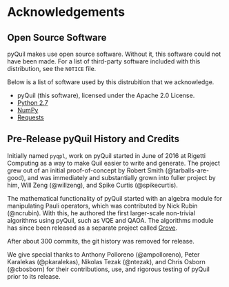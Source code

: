 # Acknowledgements

## Open Source Software

pyQuil makes use open source software. Without it, this software could
not have been made. For a list of third-party software included with
this distribution, see the `NOTICE` file.

Below is a list of software used by this distrubition that we
acknowledge.

* pyQuil (this software), licensed under the Apache 2.0 License.
* [Python 2.7](https://www.python.org/)
* [NumPy](http://www.numpy.org/)
* [Requests](http://docs.python-requests.org/en/master/)

## Pre-Release pyQuil History and Credits

Initially named `pyqpl`, work on pyQuil started in June of 2016 at Rigetti Computing as a way to
make Quil easier to write and generate. The project grew out of an initial proof-of-concept by
Robert Smith (@tarballs-are-good), and was immediately and substantially grown into fuller project
by him, Will Zeng (@willzeng), and Spike Curtis (@spikecurtis).

The mathematical functionality of pyQuil started with an algebra module for manipulating Pauli
operators, which was contributed by Nick Rubin (@ncrubin). With this, he authored the first
larger-scale non-trivial algorithms using pyQuil, such as VQE and QAOA. The algorithms module has
since been released as a separate project called [Grove](https://github.com/rigetticomputing/grove).

After about 300 commits, the git history was removed for release.

We give special thanks to Anthony Polloreno (@ampolloreno), Peter Karalekas (@pkaralekas), Nikolas
Tezak (@ntezak), and Chris Osborn (@cbosborn) for their contributions, use, and rigorous testing of
pyQuil prior to its release.